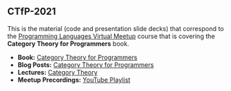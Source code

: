 ## CTfP-2021

This is the material (code and presentation slide decks) that correspond to the [Programming Languages Virtual Meetup](https://www.meetup.com/Programming-Languages-Toronto-Meetup/) course that is covering the **Category Theory for Programmers** book.

- **Book:** [Category Theory for Programmers](https://github.com/hmemcpy/milewski-ctfp-pdf)
- **Blog Posts:** [Category Theory for Programmers](https://bartoszmilewski.com/2014/10/28/category-theory-for-programmers-the-preface/)
- **Lectures:** [Category Theory](https://www.youtube.com/playlist?list=PLbgaMIhjbmEnaH_LTkxLI7FMa2HsnawM_)
- **Meetup Precordings:** [YouTube Playlist](https://www.youtube.com/playlist?list=PLVFrD1dmDdvcjCQDPhExqP56jqxp0Ssn_)
